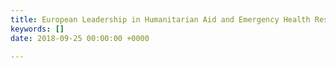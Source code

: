 ```yaml
---
title: European Leadership in Humanitarian Aid and Emergency Health Response
keywords: []
date: 2018-09-25 00:00:00 +0000

---
```


